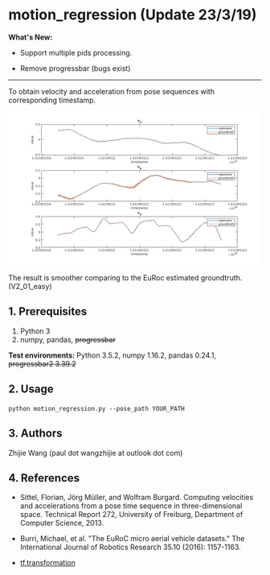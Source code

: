 # motion_regression (Update 23/3/19)

__What's New:__

- Support multiple pids processing.

- Remove progressbar (bugs exist)

---

To obtain velocity and acceleration from pose sequences with corresponding timestamp.

<img src="https://github.com/paulwong16/motion_regression/blob/master/cp.png" alt="compare" />

The result is smoother comparing to the EuRoc estimated groundtruth. (V2_01_easy)

## 1. Prerequisites

1. Python 3
2. numpy, pandas, ~~progressbar~~

__Test environments:__ Python 3.5.2, numpy 1.16.2, pandas 0.24.1, ~~progressbar2 3.39.2~~

## 2. Usage

```
python motion_regression.py --pose_path YOUR_PATH
```

## 3. Authors

Zhijie Wang (paul dot wangzhijie at outlook dot com)

## 4. References

- Sittel, Florian, Jörg Müller, and Wolfram Burgard. Computing velocities and accelerations from a pose time sequence in three-dimensional space. Technical Report 272, University of Freiburg, Department of Computer Science, 2013.

- Burri, Michael, et al. "The EuRoC micro aerial vehicle datasets." The International Journal of Robotics Research 35.10 (2016): 1157-1163.

- [tf.transformation](https://www.lfd.uci.edu/~gohlke/code/transformations.py.html)
